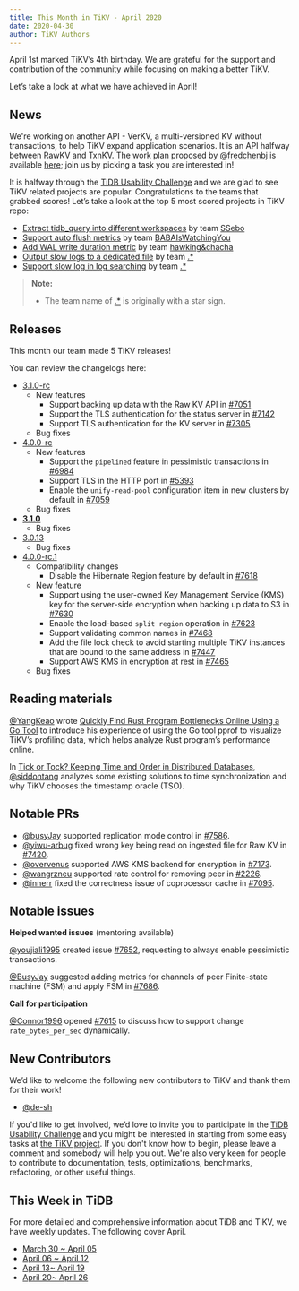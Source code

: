 ```yaml
---
title: This Month in TiKV - April 2020
date: 2020-04-30
author: TiKV Authors
---
```


April 1st marked TiKV’s 4th birthday. We are grateful for the support and contribution of the community while focusing on making a better TiKV.

Let’s take a look at what we have achieved in April!

## News

We're working on another API - VerKV, a multi-versioned KV without transactions, to help TiKV expand application scenarios. It is an API halfway between RawKV and TxnKV. The work plan proposed by [@fredchenbj](https://github.com/fredchenbj) is available [here](https://github.com/tikv/tikv/issues/7295); join us by picking a task you are interested in!

It is halfway through the [TiDB Usability Challenge](https://pingcap.com/blog/tidb-usability-challenge-dare-to-dream-bigger/) and we are glad to see TiKV related projects are popular. Congratulations to the teams that grabbed scores! Let’s take a look at the top 5 most scored projects in TiKV repo:

*   [Extract tidb_query into different workspaces](https://github.com/tikv/tikv/issues/5706) by team [SSebo](https://github.com/tidb-challenge-program/register/issues/72)
*   [Support auto flush metrics](https://github.com/tikv/tikv/issues/7062) by team [BABAIsWatchingYou](https://github.com/tidb-challenge-program/register/issues/15)
*   [Add WAL write duration metric](https://github.com/tikv/tikv/issues/6541) by team [hawking&chacha](https://github.com/tidb-challenge-program/register/issues/31)
*   [Output slow logs to a dedicated file](https://github.com/tikv/tikv/issues/6735) by team [.*](https://github.com/tidb-challenge-program/register/issues/7) 
*   [Support slow log in log searching](https://github.com/tikv/tikv/issues/7069) by team [.*](https://github.com/tidb-challenge-program/register/issues/7) 

>**Note:**
>
>* The team name of [.*](https://github.com/tidb-challenge-program/register/issues/7) is originally with a star sign.

## Releases

This month our team made 5 TiKV releases!

You can review the changelogs here:

*   [3.1.0-rc](https://github.com/tikv/tikv/releases/tag/v3.1.0-rc)
    *   New features
        *   Support backing up data with the Raw KV API in [#7051](https://github.com/tikv/tikv/pull/7051)
        *   Support the TLS authentication for the status server in [#7142](https://github.com/tikv/tikv/pull/7142)
        *   Support TLS authentication for the KV server in [#7305](https://github.com/tikv/tikv/pull/7305)
    *   Bug fixes
*   [4.0.0-rc](https://github.com/tikv/tikv/releases/tag/v4.0.0-rc)
    *   New features
        *   Support the `pipelined` feature in pessimistic transactions in [#6984](https://github.com/tikv/tikv/pull/6984)
        *   Support TLS in the HTTP port in [#5393](https://github.com/tikv/tikv/pull/5393)
        *   Enable the `unify-read-pool` configuration item in new clusters by default in [#7059](https://github.com/tikv/tikv/pull/7059)
    *   Bug fixes
*   **[3.1.0](https://github.com/tikv/tikv/releases/tag/v3.1.0)**
    *   Bug fixes
*   [3.0.13](https://github.com/tikv/tikv/releases/tag/v3.0.13)
    *   Bug fixes
*   [4.0.0-rc.1](https://github.com/tikv/tikv/releases/tag/v4.0.0-rc.1)
    *   Compatibility changes
        *   Disable the Hibernate Region feature by default in [#7618](https://github.com/tikv/tikv/pull/7618)
    *   New feature
        *   Support using the user-owned Key Management Service (KMS) key for the server-side encryption when backing up data to S3 in [#7630](https://github.com/tikv/tikv/pull/7630)
        *   Enable the load-based `split region` operation in [#7623](https://github.com/tikv/tikv/pull/7623)
        *   Support validating common names in [#7468](https://github.com/tikv/tikv/pull/7468)
        *   Add the file lock check to avoid starting multiple TiKV instances that are bound to the same address in [#7447](https://github.com/tikv/tikv/pull/7447)
        *   Support AWS KMS in encryption at rest in [#7465](https://github.com/tikv/tikv/pull/7465)
    *   Bug fixes

## Reading materials

[@YangKeao](https://github.com/YangKeao) wrote [Quickly Find Rust Program Bottlenecks Online Using a Go Tool](https://tikv.org/blog/quickly-find-rust-program-bottlenecks-online-using-a-go-tool/) to introduce his experience of using the Go tool pprof to visualize TiKV’s profiling data, which helps analyze Rust program’s performance online.

In [Tick or Tock? Keeping Time and Order in Distributed Databases](https://tikv.org/blog/time-in-distributed-systems/), [@siddontang](https://github.com/siddontang) analyzes some existing solutions to time synchronization and why TiKV chooses the timestamp oracle (TSO).

## Notable PRs

*   [@busyJay](https://github.com/BusyJay) supported replication mode control in [#7586](https://github.com/tikv/tikv/pull/7586).
*   [@yiwu-arbug](https://github.com/yiwu-arbug) fixed wrong key being read on ingested file for Raw KV in [#7420](https://github.com/tikv/tikv/pull/7420).
*   [@overvenus](https://github.com/overvenus) supported AWS KMS backend for encryption in [#7173](https://github.com/tikv/tikv/pull/7173).
*   [@wangrzneu](https://github.com/wangrzneu) supported rate control for removing peer in [#2226](https://github.com/pingcap/pd/pull/2226). 
*   [@innerr](https://github.com/innerr) fixed the correctness issue of coprocessor cache in [#7095](https://github.com/tikv/tikv/pull/7095). 

## Notable issues

**Helped wanted issues** (mentoring available)

[@youjiali1995](https://github.com/youjiali1995) created issue [#7652](https://github.com/tikv/tikv/issues/7652), requesting to always enable pessimistic transactions.

[@BusyJay](https://github.com/BusyJay) suggested adding metrics for channels of peer Finite-state machine (FSM) and apply FSM in [#7686](https://github.com/tikv/tikv/issues/7686).

**Call for participation**

[@Connor1996](https://github.com/Connor1996) opened [#7615](https://github.com/tikv/tikv/issues/7615) to discuss how to support change `rate_bytes_per_sec` dynamically. 

## New Contributors

We’d like to welcome the following new contributors to TiKV and thank them for their work!

*   [@de-sh](https://github.com/de-sh)

If you'd like to get involved, we’d love to invite you to participate in the [TiDB Usability Challenge](https://pingcap.com/blog/tidb-usability-challenge-dare-to-dream-bigger/) and you might be interested in starting from some easy tasks at [the TiKV project](https://github.com/tikv/tikv/projects/20). If you don't know how to begin, please leave a comment and somebody will help you out. We're also very keen for people to contribute to documentation, tests, optimizations, benchmarks, refactoring, or other useful things.

## This Week in TiDB

For more detailed and comprehensive information about TiDB and TiKV, we have weekly updates. The following cover April.

*   [March 30 ~ April 05](https://pingcap.com/weekly/2020-04-07-tidb-weekly/)
*   [April 06 ~ April 12](https://pingcap.com/weekly/2020-04-13-tidb-weekly/)
*   [April 13~ April 19](https://pingcap.com/weekly/2020-04-20-tidb-weekly/)
*   [April 20~ April 26](https://pingcap.com/weekly/2020-04-27-tidb-weekly/)
